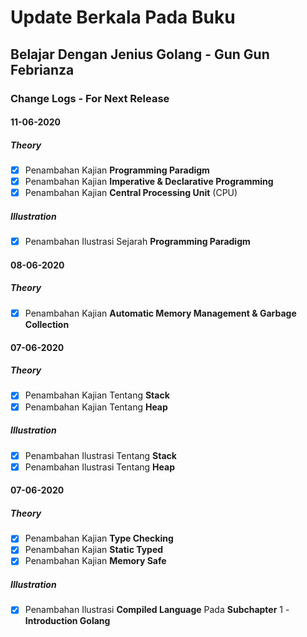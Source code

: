 # Update Berkala Pada Buku

## Belajar Dengan Jenius Golang - Gun Gun Febrianza

### Change Logs - For Next Release

#### 11-06-2020

##### Theory

- [x] Penambahan Kajian **Programming Paradigm**
- [x] Penambahan Kajian **Imperative & Declarative Programming**
- [x] Penambahan Kajian **Central Processing Unit** (CPU)

##### Illustration

- [x] Penambahan Ilustrasi Sejarah **Programming Paradigm**

#### 08-06-2020

##### **Theory**

- [x] Penambahan Kajian **Automatic Memory Management & Garbage Collection**

#### 07-06-2020

##### **Theory**

- [x] Penambahan Kajian Tentang **Stack** 
- [x] Penambahan Kajian Tentang **Heap**

##### Illustration

- [x] Penambahan Ilustrasi Tentang **Stack**
- [x] Penambahan Ilustrasi Tentang **Heap**

#### 07-06-2020

##### Theory

- [x] Penambahan Kajian **Type Checking**
- [x] Penambahan Kajian **Static Typed**
- [x] Penambahan Kajian **Memory Safe**

##### Illustration

- [x] Penambahan Ilustrasi **Compiled Language** Pada **Subchapter** 1 - **Introduction Golang**

##### 